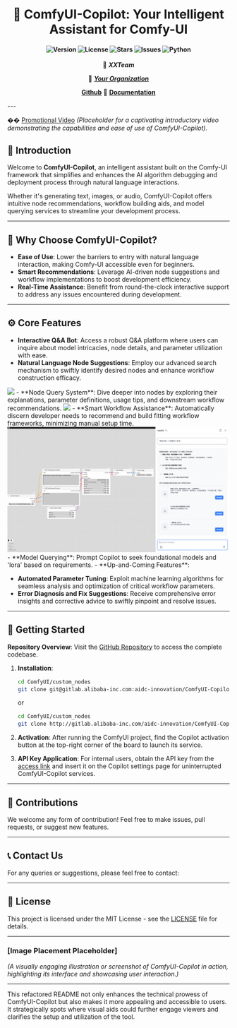 <div align="center">

# 🚀 ComfyUI-Copilot: Your Intelligent Assistant for Comfy-UI

<!-- Enhancing Image Generation Development with Smart Assistance -->

<h4 align="center">

<div align="center">
<img src="https://img.shields.io/badge/Version-1.0.0-blue.svg" alt="Version"> 
<img src="https://img.shields.io/badge/License-MIT-green.svg" alt="License">
<img src="https://img.shields.io/github/stars/your-repo/ComfyUI-Copilot?color=yellow" alt="Stars">
<img src="https://img.shields.io/github/issues/your-repo/ComfyUI-Copilot?color=red" alt="Issues">
<img src="https://img.shields.io/badge/python-3.10%2B-purple.svg" alt="Python">

</h4>


👾 _**XXTeam**_

🏢 [_**Your Organization**_](https://your-org-website.com)

[**Github**](https://github.com/your-repo/ComfyUI-Copilot) 📑  [**Documentation**](https://your-docs-link.com)

</div>
---

�� [Promotional Video](https://youtu.be/uBllajp38_g)
*_(Placeholder for a captivating introductory video demonstrating the capabilities and ease of use of ComfyUI-Copilot)._*

## 🌟 Introduction

Welcome to **ComfyUI-Copilot**, an intelligent assistant built on the Comfy-UI framework that simplifies and enhances the AI algorithm debugging and deployment process through natural language interactions.

Whether it's generating text, images, or audio, ComfyUI-Copilot offers intuitive node recommendations, workflow building aids, and model querying services to streamline your development process.

---

## 🤔 Why Choose ComfyUI-Copilot?

- **Ease of Use**: Lower the barriers to entry with natural language interaction, making Comfy-UI accessible even for beginners.
- **Smart Recommendations**: Leverage AI-driven node suggestions and workflow implementations to boost development efficiency.
- **Real-Time Assistance**: Benefit from round-the-clock interactive support to address any issues encountered during development.

---

## ⚙️ Core Features

- **Interactive Q&A Bot**: Access a robust Q&A platform where users can inquire about model intricacies, node details, and parameter utilization with ease.
- **Natural Language Node Suggestions**: Employ our advanced search mechanism to swiftly identify desired nodes and enhance workflow construction efficacy.
<img src="assets/comfycopilot_nodes_recommend.gif"/>
- **Node Query System**: Dive deeper into nodes by exploring their explanations, parameter definitions, usage tips, and downstream workflow recommendations.
<img src="assets/comfycopilot_nodes_search.gif"/>
- **Smart Workflow Assistance**: Automatically discern developer needs to recommend and build fitting workflow frameworks, minimizing manual setup time.
<img src="assets/工作流检索.png"/>
- **Model Querying**: Prompt Copilot to seek foundational models and 'lora' based on requirements.
- **Up-and-Coming Features**:
  
  - **Automated Parameter Tuning**: Exploit machine learning algorithms for seamless analysis and optimization of critical workflow parameters.
  - **Error Diagnosis and Fix Suggestions**: Receive comprehensive error insights and corrective advice to swiftly pinpoint and resolve issues.

---

## 🚀 Getting Started

**Repository Overview**: Visit the [GitHub Repository](https://code.alibaba-inc.com/aidc-innovation/ComfyUI-Copilot) to access the complete codebase.

1. **Installation**:
   
   ```bash
   cd ComfyUI/custom_nodes
   git clone git@gitlab.alibaba-inc.com:aidc-innovation/ComfyUI-Copilot.git
   ```
   
   or
   
   ```bash
   cd ComfyUI/custom_nodes
   git clone http://gitlab.alibaba-inc.com/aidc-innovation/ComfyUI-Copilot.git
   ```
2. **Activation**: After running the ComfyUI project, find the Copilot activation button at the top-right corner of the board to launch its service.
3. **API Key Application**: For internal users, obtain the API key from the [access link](https://aidc-appsmith.alibaba-inc.com/app/comfyui-copilot-website/page1-677648e0b007d02d2b193eeb) and insert it on the Copilot settings page for uninterrupted ComfyUI-Copilot services.

---

## 🤝 Contributions

We welcome any form of contribution! Feel free to make issues, pull requests, or suggest new features.

---

## 📞 Contact Us

For any queries or suggestions, please feel free to contact:

---

## 📄 License

This project is licensed under the MIT License - see the [LICENSE](https://opensource.org/licenses/MIT) file for details.

---

### [Image Placement Placeholder]

_(A visually engaging illustration or screenshot of ComfyUI-Copilot in action, highlighting its interface and showcasing user interaction.)_

---

This refactored README not only enhances the technical prowess of ComfyUI-Copilot but also makes it more appealing and accessible to users. It strategically spots where visual aids could further engage viewers and clarifies the setup and utilization of the tool.
